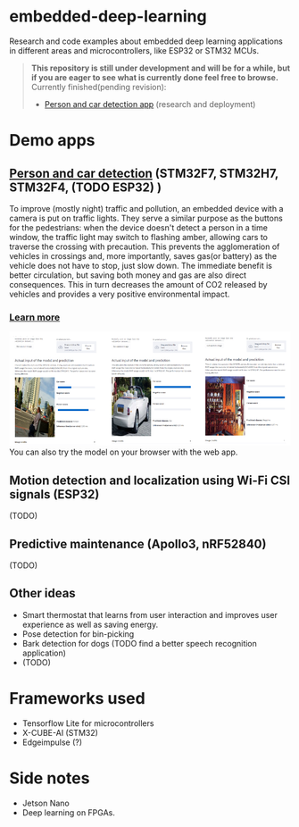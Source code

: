 # embedded-deep-learning
 Research and code examples about embedded deep learning applications in different areas and microcontrollers, like ESP32 or STM32 MCUs.

> **This repository is still under development and will be for a while, but if you are eager to see what is currently done feel free to browse.**  
Currently finished(pending revision):  
> * [Person and car detection app](/applications/person_detection/) (research and deployment)

# Demo apps

## [Person and car detection](/applications/person_detection/) (STM32F7, STM32H7, STM32F4, (TODO ESP32) )
To improve (mostly night) traffic and pollution, an embedded device with a camera is put on traffic lights. They serve a similar purpose as the buttons for the pedestrians: when the device doesn't detect a person in a time window, the traffic light may switch to flashing amber, allowing cars to traverse the crossing with precaution. This prevents the agglomeration of vehicles in crossings and, more importantly, saves gas(or battery) as the vehicle does not have to stop, just slow down. The immediate benefit is better circulation, but saving both money and gas are also direct consequences. This in turn decreases the amount of CO2 released by vehicles and provides a very positive environmental impact.

### [Learn more](/applications/person_detection/)
![webapp-sample](/images/webapp-demo-sample.jpg)
You can also try the model on your browser with the web app.

## Motion detection and localization using Wi-Fi CSI signals (ESP32)
(TODO)

## Predictive maintenance (Apollo3, nRF52840)
(TODO)

## Other ideas
* Smart thermostat that learns from user interaction and improves user experience as well as saving energy.
* Pose detection for bin-picking
* Bark detection for dogs (TODO find a better speech recognition application)
* (TODO)

# Frameworks used

* Tensorflow Lite for microcontrollers
* X-CUBE-AI (STM32)
* Edgeimpulse (?)

# Side notes

* Jetson Nano
* Deep learning on FPGAs.
